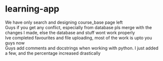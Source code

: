 # learning-app

We have only search and designing course_base page left
<br/>
Guys if you get any conflict, especially from database pls merge with the changes I made, else the database and stuff wont work properly
<br/>
Ive completed favourites and file uploading, most of the work is upto you guys now
<Br>
Guys add comments and docstrings when working with python. I just added a few, and the percentage increased drastically